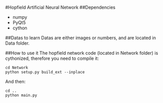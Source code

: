 #Hopfield Artificial Neural Network
##Dependencies
* numpy
* PyQt5
* cython

##Datas to learn
Datas are either images or numbers, and are located in Data folder. 

##How to use it
The hopfield network code (located in Network folder) is cythonized, therefore you need
to compile it:
    
    cd Network
    python setup.py build_ext --inplace

And then: 

    cd .. 
    python main.py




